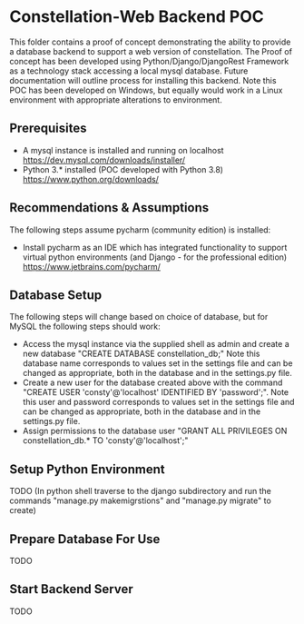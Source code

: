 # Constellation-Web Backend POC

This folder contains a proof of concept demonstrating the ability to provide a database backend to support a web version of constellation.
The Proof of concept has been developed using Python/Django/DjangoRest Framework as a technology stack accessing a local mysql database.
Future documentation will outline process for installing this backend.
Note this POC has been developed on Windows, but equally would work in a Linux environment with appropriate alterations to environment.

## Prerequisites
* A mysql instance is installed and running on localhost https://dev.mysql.com/downloads/installer/
* Python 3.* installed (POC developed with Python 3.8) https://www.python.org/downloads/

## Recommendations & Assumptions
The following steps assume pycharm (community edition) is installed:
* Install pycharm as an IDE which has integrated functionality to support virtual python environments (and Django - for the professional edition) https://www.jetbrains.com/pycharm/

## Database Setup
The following steps will change based on choice of database, but for MySQL the following steps should work:
* Access the mysql instance via the supplied shell as admin and create a new database "CREATE DATABASE constellation_db;" Note this database name corresponds to values set in the settings file and can be changed as appropriate, both in the database and in the settings.py file.
* Create a new user for the database created above with the command "CREATE USER 'consty'@'localhost' IDENTIFIED BY 'password';". Note this user and password corresponds to values set in the settings file and can be changed as appropriate, both in the database and in the settings.py file.
* Assign permissions to the database user "GRANT ALL PRIVILEGES ON constellation_db.* TO 'consty'@'localhost';"

## Setup Python Environment
TODO
(In python shell traverse to the django subdirectory and run the commands "manage.py makemigrstions" and "manage.py migrate" to create)

## Prepare Database For Use
TODO

## Start Backend Server
TODO